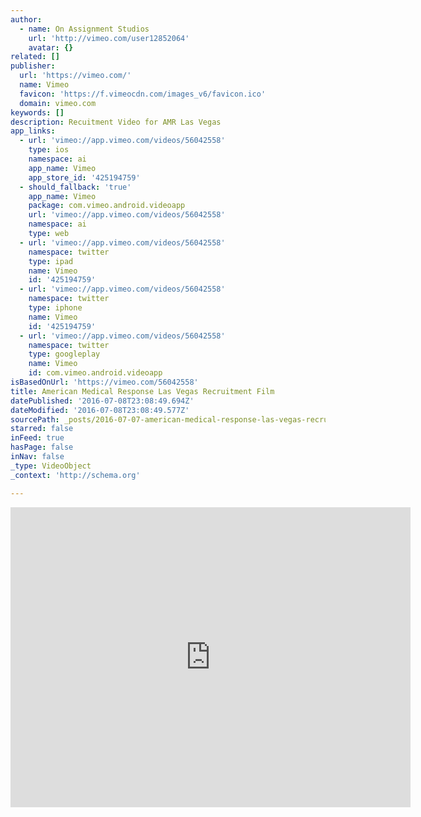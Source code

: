 ```yaml
---
author:
  - name: On Assignment Studios
    url: 'http://vimeo.com/user12852064'
    avatar: {}
related: []
publisher:
  url: 'https://vimeo.com/'
  name: Vimeo
  favicon: 'https://f.vimeocdn.com/images_v6/favicon.ico'
  domain: vimeo.com
keywords: []
description: Recuitment Video for AMR Las Vegas
app_links:
  - url: 'vimeo://app.vimeo.com/videos/56042558'
    type: ios
    namespace: ai
    app_name: Vimeo
    app_store_id: '425194759'
  - should_fallback: 'true'
    app_name: Vimeo
    package: com.vimeo.android.videoapp
    url: 'vimeo://app.vimeo.com/videos/56042558'
    namespace: ai
    type: web
  - url: 'vimeo://app.vimeo.com/videos/56042558'
    namespace: twitter
    type: ipad
    name: Vimeo
    id: '425194759'
  - url: 'vimeo://app.vimeo.com/videos/56042558'
    namespace: twitter
    type: iphone
    name: Vimeo
    id: '425194759'
  - url: 'vimeo://app.vimeo.com/videos/56042558'
    namespace: twitter
    type: googleplay
    name: Vimeo
    id: com.vimeo.android.videoapp
isBasedOnUrl: 'https://vimeo.com/56042558'
title: American Medical Response Las Vegas Recruitment Film
datePublished: '2016-07-08T23:08:49.694Z'
dateModified: '2016-07-08T23:08:49.577Z'
sourcePath: _posts/2016-07-07-american-medical-response-las-vegas-recruitment-film.md
starred: false
inFeed: true
hasPage: false
inNav: false
_type: VideoObject
_context: 'http://schema.org'

---
```

<iframe src="https://cdn.embedly.com/widgets/media.html?src=https%3A%2F%2Fplayer.vimeo.com%2Fvideo%2F56042558&amp;url=https%3A%2F%2Fvimeo.com%2F56042558&amp;image=http%3A%2F%2Fi.vimeocdn.com%2Fvideo%2F388081520_640.jpg&amp;key=b7d04c9b404c499eba89ee7072e1c4f7&amp;type=text%2Fhtml&amp;schema=vimeo" width="640" height="480" scrolling="no" frameborder="0" allowfullscreen="" style=""></iframe>